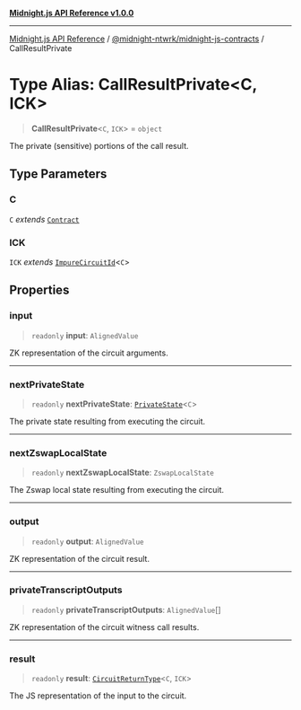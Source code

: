 [**Midnight.js API Reference v1.0.0**](../../../README.md)

***

[Midnight.js API Reference](../../../packages.md) / [@midnight-ntwrk/midnight-js-contracts](../README.md) / CallResultPrivate

# Type Alias: CallResultPrivate\<C, ICK\>

> **CallResultPrivate**\<`C`, `ICK`\> = `object`

The private (sensitive) portions of the call result.

## Type Parameters

### C

`C` *extends* [`Contract`](../../midnight-js-types/interfaces/Contract.md)

### ICK

`ICK` *extends* [`ImpureCircuitId`](../../midnight-js-types/type-aliases/ImpureCircuitId.md)\<`C`\>

## Properties

### input

> `readonly` **input**: `AlignedValue`

ZK representation of the circuit arguments.

***

### nextPrivateState

> `readonly` **nextPrivateState**: [`PrivateState`](../../midnight-js-types/type-aliases/PrivateState.md)\<`C`\>

The private state resulting from executing the circuit.

***

### nextZswapLocalState

> `readonly` **nextZswapLocalState**: `ZswapLocalState`

The Zswap local state resulting from executing the circuit.

***

### output

> `readonly` **output**: `AlignedValue`

ZK representation of the circuit result.

***

### privateTranscriptOutputs

> `readonly` **privateTranscriptOutputs**: `AlignedValue`[]

ZK representation of the circuit witness call results.

***

### result

> `readonly` **result**: [`CircuitReturnType`](../../midnight-js-types/type-aliases/CircuitReturnType.md)\<`C`, `ICK`\>

The JS representation of the input to the circuit.

